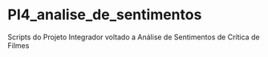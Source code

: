 # PI4_analise_de_sentimentos
Scripts do Projeto Integrador voltado a Análise de Sentimentos de Crítica de Filmes
